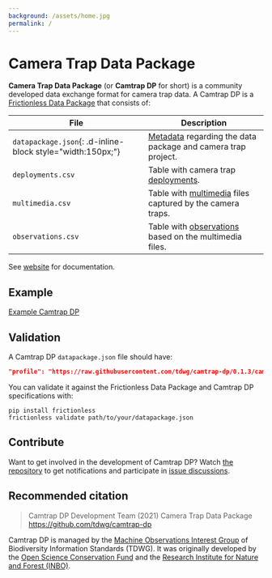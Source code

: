 ```yaml
---
background: /assets/home.jpg
permalink: /
---
```


# Camera Trap Data Package

**Camera Trap Data Package** (or **Camtrap DP** for short) is a community developed data exchange format for camera trap data. A Camtrap DP is a [Frictionless Data Package](https://frictionlessdata.io/data-package/) that consists of:

File | Description
--- | ---
`datapackage.json`{: .d-inline-block style="width:150px;"} | [Metadata](https://tdwg.github.io/camtrap-dp/metadata/) regarding the data package and camera trap project.
`deployments.csv` | Table with camera trap [deployments](https://tdwg.github.io/camtrap-dp/data/#deployments).
`multimedia.csv` | Table with [multimedia](https://tdwg.github.io/camtrap-dp/data/#multimedia) files captured by the camera traps.
`observations.csv` | Table with [observations](https://tdwg.github.io/camtrap-dp/data/#observations) based on the multimedia files.

See [website](https://tdwg.github.io/camtrap-dp/) for documentation.

## Example

[Example Camtrap DP](https://github.com/tdwg/dwc-for-biologging/tree/403f57db105982dc05b70f3cf66fd2b5591798db/derived/camtrap-dp/data/raw)

## Validation

A Camtrap DP `datapackage.json` file should have:

```json
"profile": "https://raw.githubusercontent.com/tdwg/camtrap-dp/0.1.3/camtrap-dp-profile.json"
```

You can validate it against the Frictionless Data Package and Camtrap DP specifications with:

```shell
pip install frictionless
frictionless validate path/to/your/datapackage.json
```

## Contribute

Want to get involved in the development of Camtrap DP? Watch [the repository](https://github.com/tdwg/camtrap-dp) to get notifications and participate in [issue discussions](https://github.com/tdwg/camtrap-dp/issues).

## Recommended citation

> Camtrap DP Development Team (2021) Camera Trap Data Package <https://github.com/tdwg/camtrap-dp>

Camtrap DP is managed by the [Machine Observations Interest Group](https://www.tdwg.org/community/mobs/) of Biodiversity Information Standards (TDWG). It was originally developed by the [Open Science Conservation Fund](https://os-conservation.org/) and the [Research Institute for Nature and Forest (INBO)](https://inbo.be/en).
